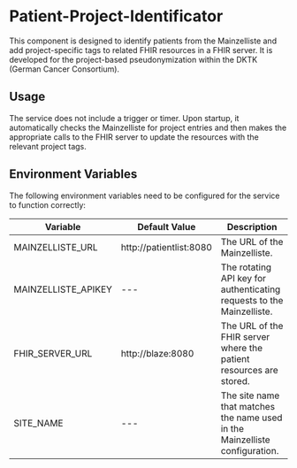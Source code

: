 # Patient-Project-Identificator
This component is designed to identify patients from the Mainzelliste and add project-specific tags to related FHIR resources in a FHIR server. It is developed for the project-based pseudonymization within the DKTK (German Cancer Consortium).

## Usage
The service does not include a trigger or timer. Upon startup, it automatically checks the Mainzelliste for project entries and then makes the appropriate calls to the FHIR server to update the resources with the relevant project tags.

## Environment Variables
The following environment variables need to be configured for the service to function correctly:

| Variable | Default Value | Description |
| -------- | ------- | ------- |
| MAINZELLISTE_URL | http://patientlist:8080 | The URL of the Mainzelliste. |
| MAINZELLISTE_APIKEY | --- | The rotating API key for authenticating requests to the Mainzelliste. |
| FHIR_SERVER_URL | http://blaze:8080 | The URL of the FHIR server where the patient resources are stored. |
| SITE_NAME | --- | The site name that matches the name used in the Mainzelliste configuration. |
